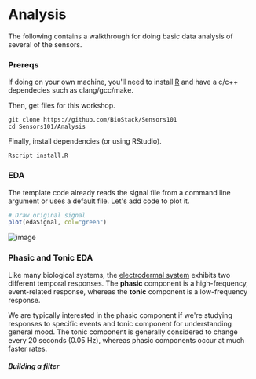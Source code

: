 # Analysis

The following contains a walkthrough for doing basic data analysis of several of the sensors.

### Prereqs

If doing on your own machine, you'll need to install [R](https://www.r-project.org/) and have a c/c++ dependecies such as clang/gcc/make.

Then, get files for this workshop.

```console
git clone https://github.com/BioStack/Sensors101
cd Sensors101/Analysis
```

Finally, install dependencies (or using RStudio).

```console
Rscript install.R
```

### EDA

The template code already reads the signal file from a command line argument or uses a default file. Let's add code to plot it.

```r
# Draw original signal
plot(edaSignal, col="green")
```

![image](https://cloud.githubusercontent.com/assets/742934/15330758/3e73056e-1c2c-11e6-850a-0999e95bcf95.png)

### Phasic and Tonic EDA

Like many biological systems, the [electrodermal system](http://dornsife.usc.edu/assets/sites/585/docs/handbookchapter2000.pdf) exhibits two different temporal responses.
The **phasic** component is a high-frequency, event-related response, whereas the **tonic** component is a low-frequency response.

We are typically interested in the phasic component if we're studying responses to specific events and tonic component for understanding general mood. The tonic component is generally considered to change every 20 seconds (0.05 Hz), whereas phasic components occur at much faster rates.

##### Building a filter




